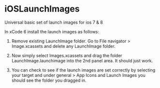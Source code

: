 # iOSLaunchImages
Universal basic set of launch images for ios 7 &amp; 8

In xCode 6 install the launch images as follows:

1) Remove existing LaunchImage folder. Go to File navigator > Image.xcassets and delete any LaunchImage folder.

2) Now simply select Images.xcassets and drag the folder LaunchImage.launchimage into the 2nd panel area. It should just work.

3) You can check to see if the launch images are set correctly by selecting your target and under general > App Icons and Launch Images you should see the folder you dragged in. 
